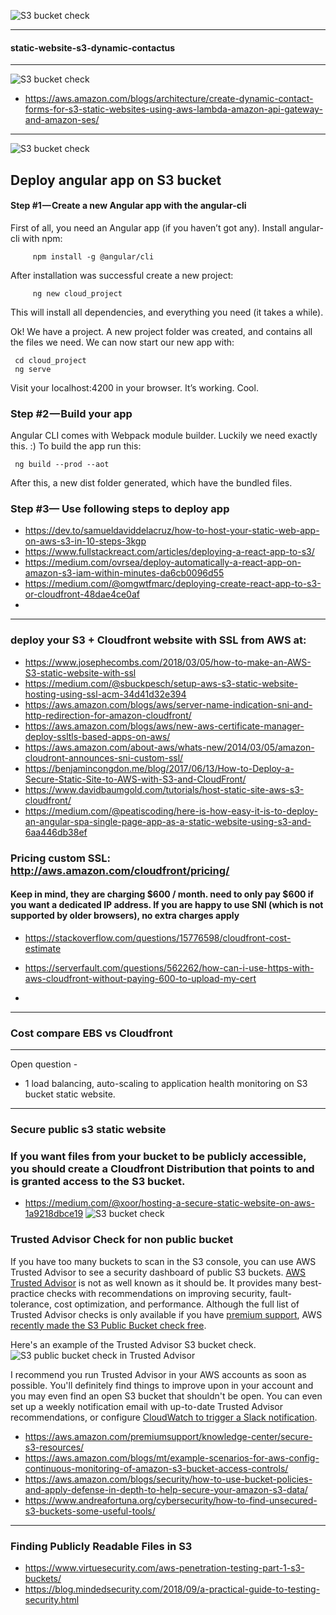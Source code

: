 
![S3  bucket check ](https://support.skysync.com/hc/en-us/article_attachments/115002088766/amazon.png)

--------------------------------------------------------------------


#### static-website-s3-dynamic-contactus
--------------------------------------------------------------------

![S3  bucket check ](https://d2908q01vomqb2.cloudfront.net/fc074d501302eb2b93e2554793fcaf50b3bf7291/2018/06/19/contact-arch-1.png
)


- https://aws.amazon.com/blogs/architecture/create-dynamic-contact-forms-for-s3-static-websites-using-aws-lambda-amazon-api-gateway-and-amazon-ses/


--------------------------------------------------------------------

![S3  bucket check ](https://d1.awsstatic.com/Projects/v1/AWS_StaticWebsiteHosting_Architecture_4b.da7f28eb4f76da574c98a8b2898af8f5d3150e48.png)



## Deploy angular app on S3 bucket

#### Step #1 — Create a new Angular app with the angular-cli
First of all, you need an Angular app (if you haven’t got any).
Install angular-cli with npm:

         npm install -g @angular/cli
      
After installation was successful create a new project:

         ng new cloud_project
         
This will install all dependencies, and everything you need (it takes a while).

Ok! We have a project. A new project folder was created, and contains all the files we need. We can now start our new app with:

     cd cloud_project
     ng serve

Visit your localhost:4200 in your browser. It’s working. Cool.

### Step #2 — Build your app
Angular CLI comes with Webpack module builder. Luckily we need exactly this. :) To build the app run this:

     ng build --prod --aot

After this, a new dist folder generated, which have the bundled files.

### Step #3— Use following steps to deploy app 

- https://dev.to/samueldaviddelacruz/how-to-host-your-static-web-app-on-aws-s3-in-10-steps-3kgp
- https://www.fullstackreact.com/articles/deploying-a-react-app-to-s3/
- https://medium.com/ovrsea/deploy-automatically-a-react-app-on-amazon-s3-iam-within-minutes-da6cb0096d55
- https://medium.com/@omgwtfmarc/deploying-create-react-app-to-s3-or-cloudfront-48dae4ce0af
- 
-------------------------------------------------------------------------------------------
### deploy your S3 + Cloudfront website with SSL from AWS at: 

- https://www.josephecombs.com/2018/03/05/how-to-make-an-AWS-S3-static-website-with-ssl
- https://medium.com/@sbuckpesch/setup-aws-s3-static-website-hosting-using-ssl-acm-34d41d32e394
- https://aws.amazon.com/blogs/aws/server-name-indication-sni-and-http-redirection-for-amazon-cloudfront/
- https://aws.amazon.com/blogs/aws/new-aws-certificate-manager-deploy-ssltls-based-apps-on-aws/
- https://aws.amazon.com/about-aws/whats-new/2014/03/05/amazon-cloudront-announces-sni-custom-ssl/
- https://benjamincongdon.me/blog/2017/06/13/How-to-Deploy-a-Secure-Static-Site-to-AWS-with-S3-and-CloudFront/
- https://www.davidbaumgold.com/tutorials/host-static-site-aws-s3-cloudfront/
- https://medium.com/@peatiscoding/here-is-how-easy-it-is-to-deploy-an-angular-spa-single-page-app-as-a-static-website-using-s3-and-6aa446db38ef

### Pricing custom SSL: http://aws.amazon.com/cloudfront/pricing/
#### Keep in mind, they are charging $600 / month. need to only pay $600 if you want a dedicated IP address. If you are happy to use SNI (which is not supported by older browsers), no extra charges apply 
- https://stackoverflow.com/questions/15776598/cloudfront-cost-estimate
- https://serverfault.com/questions/562262/how-can-i-use-https-with-aws-cloudfront-without-paying-600-to-upload-my-cert


- 

------------------------------------------------------------------------------------------
### Cost compare EBS vs Cloudfront 

------------------------------------------------------------------------------------------
Open question - 
* 1 load balancing, auto-scaling to application health monitoring on S3 bucket static website.
------------------------------------------------------------------------------------------
### Secure public s3 static website 

### If you want files from your bucket to be publicly accessible, you should create a Cloudfront Distribution that points to and is granted access to the S3 bucket.

- https://medium.com/@xoor/hosting-a-secure-static-website-on-aws-1a9218dbce19
![S3  bucket check ](https://cdn-images-1.medium.com/max/1000/1*KcmBYiCUhgPxvUlp_KVleQ.jpeg)



### Trusted Advisor Check for non public bucket

If you have too many buckets to scan in the S3 console, you can use AWS Trusted Advisor to see a security dashboard of public S3 buckets. [AWS Trusted Advisor](https://aws.amazon.com/premiumsupport/faqs/#Trusted_Advisor) is not as well known as it should be. It provides many best-practice checks with recommendations on improving security, fault-tolerance, cost optimization, and performance. Although the full list of Trusted Advisor checks is only available if you have [premium support](https://aws.amazon.com/premiumsupport/trustedadvisor/), AWS [recently made the S3 Public Bucket check free](https://aws.amazon.com/about-aws/whats-new/2018/02/aws-trusted-advisors-s3-bucket-permissions-check-is-now-free/).

Here's an example of the Trusted Advisor S3 bucket check.
![S3 public bucket check in Trusted Advisor](./img/trusted-advisor-s3.png)

I recommend you run Trusted Advisor in your AWS accounts as soon as possible. You'll definitely find things to improve upon in your account and you may even find an open S3 bucket that shouldn't be open. You can even set up a weekly notification email with up-to-date Trusted Advisor recommendations, or configure [CloudWatch to trigger a Slack notification](https://docs.aws.amazon.com/awssupport/latest/user/cloudwatch-events-ta.html).

- https://aws.amazon.com/premiumsupport/knowledge-center/secure-s3-resources/
- https://aws.amazon.com/blogs/mt/example-scenarios-for-aws-config-continuous-monitoring-of-amazon-s3-bucket-access-controls/
- https://aws.amazon.com/blogs/security/how-to-use-bucket-policies-and-apply-defense-in-depth-to-help-secure-your-amazon-s3-data/
- https://www.andreafortuna.org/cybersecurity/how-to-find-unsecured-s3-buckets-some-useful-tools/

------------------------------------------------
### Finding Publicly Readable Files in S3
- https://www.virtuesecurity.com/aws-penetration-testing-part-1-s3-buckets/
- https://blog.mindedsecurity.com/2018/09/a-practical-guide-to-testing-security.html


